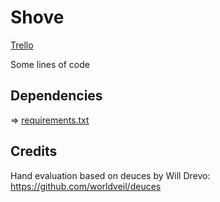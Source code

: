 # Shove
[Trello](https://trello.com/b/n23x0ggq/shove)

Some lines of code

## Dependencies
=> [requirements.txt](/requirements.txt)

## Credits
Hand evaluation based on deuces by Will Drevo: https://github.com/worldveil/deuces
